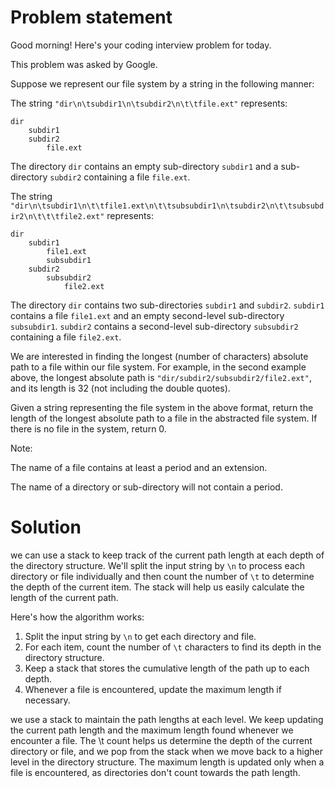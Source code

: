 # Problem statement
Good morning! Here's your coding interview problem for today.

This problem was asked by Google.

Suppose we represent our file system by a string in the following manner:

The string `"dir\n\tsubdir1\n\tsubdir2\n\t\tfile.ext"` represents:

```
dir
    subdir1
    subdir2
        file.ext
```

The directory `dir` contains an empty sub-directory `subdir1` and a sub-directory `subdir2` containing a file `file.ext`.

The string `"dir\n\tsubdir1\n\t\tfile1.ext\n\t\tsubsubdir1\n\tsubdir2\n\t\tsubsubdir2\n\t\t\tfile2.ext"` represents:

```
dir
    subdir1
        file1.ext
        subsubdir1
    subdir2
        subsubdir2
            file2.ext
```

The directory `dir` contains two sub-directories `subdir1` and `subdir2`. `subdir1` contains a file `file1.ext` and an empty second-level sub-directory `subsubdir1`. `subdir2` contains a second-level sub-directory `subsubdir2` containing a file `file2.ext`.

We are interested in finding the longest (number of characters) absolute path to a file within our file system. For example, in the second example above, the longest absolute path is `"dir/subdir2/subsubdir2/file2.ext"`, and its length is 32 (not including the double quotes).

Given a string representing the file system in the above format, return the length of the longest absolute path to a file in the abstracted file system. If there is no file in the system, return 0.

Note:

The name of a file contains at least a period and an extension.

The name of a directory or sub-directory will not contain a period.

# Solution
we can use a stack to keep track of the current path length at each depth of the directory structure. We'll split the input string by `\n` to process each directory or file individually and then count the number of `\t` to determine the depth of the current item. The stack will help us easily calculate the length of the current path.

Here's how the algorithm works:

1. Split the input string by `\n` to get each directory and file.
2. For each item, count the number of `\t` characters to find its depth in the directory structure.
3. Keep a stack that stores the cumulative length of the path up to each depth.
4. Whenever a file is encountered, update the maximum length if necessary.

we use a stack to maintain the path lengths at each level. We keep updating the current path length and the maximum length found whenever we encounter a file. The \t count helps us determine the depth of the current directory or file, and we pop from the stack when we move back to a higher level in the directory structure. The maximum length is updated only when a file is encountered, as directories don't count towards the path length.